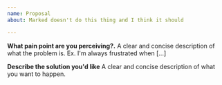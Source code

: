 ```yaml
---
name: Proposal
about: Marked doesn't do this thing and I think it should

---
```


**What pain point are you perceiving?.**
A clear and concise description of what the problem is. Ex. I'm always frustrated when [...]

**Describe the solution you'd like**
A clear and concise description of what you want to happen.
